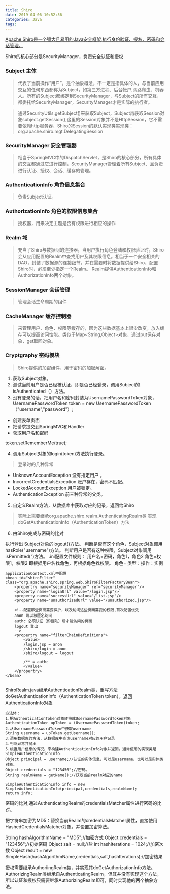 ```yaml
---
title: Shiro
date: 2019-04-06 10:52:56
categories: Java
tags:
---
```

[Apache Shiro是一个强大且易用的Java安全框架,执行身份验证、授权、密码和会话管理。](https://baike.baidu.com/item/shiro/17753571?fr=aladdin)

Shiro的核心部分是SecurityManager，负责安全认证和授权
### Subject 主体
> 代表了当前操作“用户”，是个抽象概念，不一定是指具体的人，与当前应用交互的任何东西都称为Subject，如第三方进程、后台帐户,网路爬虫、机器人。所有的Subject都绑定到SecurityManager，与Subject的所有交互，都委托给SecurityManager，SecurityManager才是实际的执行者。

> 通过SecurityUtils.getSubject()来获取Subject，Subject再获取Session对象subject.getSession(),这里的Session对象并不是HttpSession，它不需要依赖http服务器，Shiro的Session的默认实现类实现类：org.apache.shiro.mgt.DelegatingSession 

### SecurityManager 安全管理器
>相当于SpringMVC中的DispatchServlet，是Shiro的核心部分，所有具体的交互都通过它进行控制，SecurityManager管理着所有Subject、且负责进行认证、授权、会话、缓存的管理。

### AuthenticationInfo 角色信息集合
> 负责Subject认证。

### AuthorizationInfo 角色的权限信息集合
> 授权器，用来决定主题是否有权限进行相应的操作

### Realm 域
> 充当了Shiro与数据间的连接器，当用户执行角色登陆和权限验证时，Shiro会从应用配置的Realm中查找用户及其权限信息。相当于一个安全相关的DAO，封装了数据源的连接细节，并在需要时将数据提供给Shiro，配置Shiro时，必须至少指定一个Realm。
Realm提供AuthenticationInfo和AuthorizationInfo两个对象。

### SessionManager 会话管理
> 管理会话生命周期的组件

### CacheManager 缓存控制器
> 来管理用户、角色、权限等缓存的，因为这些数据基本上很少改变，放入缓存可以提高访问性能。类似于Map<String,Object>对象，通过put保存对象，get取回对象。

### Cryptgraphy 密码模块
> Shiro提供的加密组件，用于密码的加密解密。


1. 获取Subject对象。
2. 测试当前用户是否已经被认证，即是否已经登录，调用Subject的isAuthenticated（）方法。
3. 没有登录的话，把用户名和密码封装为UsernamePasswordToken对象，UsernamePasswordToken token = new UsernamePasswordToken（"username","password"）;
> 
* 创建表单页面
* 把请求提交到SpringMVC和Handler
* 获取用户名和密码

token.setRememberMe(true);

4. 调用Subject对象的login(token)方法执行登录。
> 登录时的几种异常
* UnknownAccountException 没有指定用户 。
* IncorrectCredentialsException 账户存在，密码不匹配。
* LockedAccountException 用户被锁定。
* AuthenticationException 前三种异常的父类。

5. 自定义Realm方法，从数据库中获取对应的记录，返回给Shiro
> 实际上需要继承org.apache.shiro.realm.AuthenticatingRealm类
> 实现doGetAuthenticationInfo（AuthenticationToken）方法
6. 由Shiro完成与密码的比对

执行登出 Subject对象的logout()方法。
判断是否有这个角色，Subject对象调用hasRole("username")方法。
判断用户是否有这种权限，Subject对象调用isPermitted(“)方法。
.ini配置文件规则：
用户名=密码，角色1，角色2
角色=权限1，权限2
即根据用户名找角色，再根据角色找权限。
角色= 类型：操作：实例

```
applicationContext.xml中配置
<bean id="shiroFilter" class="org.apache.shiro.spring.web.ShiroFilterFactoryBean">
	<propertry name="securityManager" ref="securityManager"/>
	<property name="loginUrl" value="/login.jsp"/>
	<property name="successUrl" value="/list.jsp"/>
	<property name="unauthorizedUrl" value="/unauthorized.jsp"/>
	
	<!--配置那些页面需要保护，以及访问这些页面需要的权限,首次配置优先
	anon 可以被匿名访问
	authc 必须认证（即登陆）后才能访问的页面
	logout 登出
	-->
	<propertry name="filterChainDefinitions">
	    <value>
		/login.jsp = anon
		/shiro/login = anon
		/shiro/logout = logout
		
		/** = authc
		</value>
	</propertry>
</bean>
	
```

ShiroRealm.java继承AuthenticationRealm类，重写方法doGetAuthenticationInfo（AuthenticationToken token），返回AuthenticationInfo对象
```
方法体：
1.把AuthenticationToken对象转换成UsernamePasswordToken对象
AuthenticationToken upToken = (UsernamePasswordToken)token;
2.从UsernamePasswordToken中获取username
String username = upToken.getUsername();
3.调用数据库的方法，从数据库中查询username对应的用户记录
4.判断异常并抛出
5.根据用户信息的情况，来构建AuthenticationInfo对象并返回，通常使用的实现类是SimpleAuthenticationInfo
Object principal = username;//认证的实体信息，可以是username，也可以是实体类对象。
Object credentials = "123456";//密码。
String realmName = getName();//获取当前realm对应的name

SimpleAuthenticationInfo info = new SimpleAuthenticationInfo(principal,credentials,realmName);
return info;
```

密码的比对,通过AuthenticatingRealm的credentialsMatcher属性进行密码的比对。

把字符串加密为MD5：替换当前Realm的credentialsMatcher属性，直接使用HashedCredentialsMatcher对象，并设置加密算法。

String hashAlgorithmName = "MD5";//加密方式
Object credentials = "123456";//初始密码
Object salt = null;//盐
int hashIterations = 1024;//加密次数
Object result = new SimpleHash(hashAlgorithmName,credentials,salt,hashIterations);//加密结果

授权需要继承AuthoriingRealm类，并实现其doGetAuthorizationInfo方法。AuthorIzingRealm类继承自AuthenticatingRealm，但其并没有实现这个方法，所以认证和授权只需要继承AuthorizingRealm即可，同时实现他的两个抽象方法。













